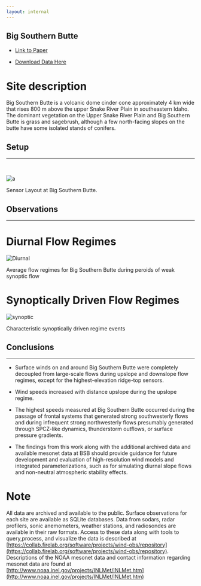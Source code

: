 ```yaml
---
layout: internal
---
```

## Big Southern Butte

- [Link to Paper](http://firelab.github.io/windninja/pdf/validation.pdf)


- [Download Data Here](https://collab.firelab.org/software/projects/wind-obs/repository)

# Site description

Big Southern Butte is a volcanic dome cinder cone approximately 4 km
wide that rises 800 m above the upper Snake River Plain in southeastern Idaho. The dominant vegetation on the Upper Snake River Plain and Big Southern Butte is grass and sagebrush, although a few
north-facing slopes on the butte have some isolated stands of conifers.


## Setup

***


<br>


![a](http://firelab.github.io/windninja/assets/field/bsbI.png)


Sensor Layout at Big Southern Butte.

## Observations

***

# Diurnal Flow Regimes

![Diurnal](http://firelab.github.io/windninja/assets/field/bsbR.png)

Average flow regimes for Big Southern Butte during peroids of weak synoptic flow

# Synoptically Driven Flow Regimes

![synoptic](http://firelab.github.io/windninja/assets/field/bsbS.png)

Characteristic synoptically driven regime events


## Conclusions

***

- Surface winds on and around Big Southern Butte were completely decoupled from large-scale flows during upslope and downslope flow regimes, except for the highest-elevation ridge-top sensors.

- Wind speeds increased with distance upslope during the upslope regime.

- The highest speeds measured at Big Southern Butte occurred during the
passage of frontal systems that generated strong southwesterly flows and during infrequent strong northwesterly flows presumably generated through SPCZ-like dynamics, thunderstorm outflows, or surface  pressure  gradients.  

- The findings from this work along with the additional archived data and available mesonet data at BSB should provide guidance for future development and evaluation of high-resolution wind models and integrated parameterizations, such as for simulating diurnal slope flows and non-neutral atmospheric stability effects.


# Note

All  data  are  archived  and  available  to  the  public.  Surface  observations  for  each  site  are  available  as  SQLite databases. Data from sodars, radar profilers, sonic anemometers, weather stations, and radiosondes are available in their raw formats. Access to these data along with tools to query,process, and visualize the data is described at [https://collab.firelab.org/software/projects/wind-obs/repository](https://collab.firelab.org/software/projects/wind-obs/repository). Descriptions of the NOAA mesonet data and contact information regarding mesonet data are found at [http://www.noaa.inel.gov/projects/INLMet/INLMet.htm](http://www.noaa.inel.gov/projects/INLMet/INLMet.htm)
